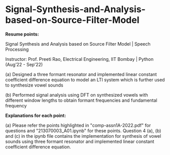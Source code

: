 # Signal-Synthesis-and-Analysis-based-on-Source-Filter-Model

**Resume points:**

Signal Synthesis and Analysis based on Source Filter Model | Speech Processing

Instructor: Prof. Preeti Rao, Electrical Engineering, IIT Bombay | Python (Aug’22 - Sep’22)

(a) Designed a three formant resonator and implemented linear constant coefficient difference equation to
model an LTI system which is further used to synthesize vowel sounds

(b) Performed signal analysis using DFT on synthesized vowels with different window lengths to obtain formant
frequencies and fundamental frequency

**Explanations for each point:**

(a) Please refer the points highlighted in "comp-assn1A-2022.pdf" for questions and "213070003_A01.ipynb" for these points. Question 4 (a), (b) and (c) in the ipynb file contains the implementation for synthesis of vowel sounds using three formant resonator and implemented linear constant coefficient difference equation.
